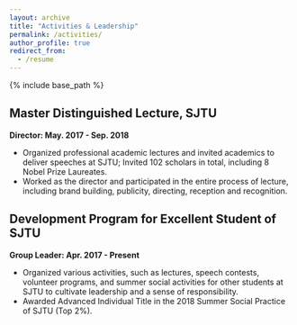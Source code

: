 ```yaml
---
layout: archive
title: "Activities & Leadership"
permalink: /activities/
author_profile: true
redirect_from:
  - /resume
---
```


{% include base_path %}

Master Distinguished Lecture, SJTU
----------

**Director: May. 2017 - Sep. 2018**

* Organized professional academic lectures and invited academics to deliver speeches at SJTU; Invited 102 scholars in total, including 8 Nobel Prize Laureates.
* Worked as the director and participated in the entire process of lecture, including brand building, publicity, directing, reception and recognition.

Development Program for Excellent Student of SJTU
----------

**Group Leader: Apr. 2017 - Present**

* Organized various activities, such as lectures, speech contests, volunteer programs, and summer social activities for other students at SJTU to cultivate leadership and a sense of responsibility.
* Awarded Advanced Individual Title in the 2018 Summer Social Practice of SJTU (Top 2%).